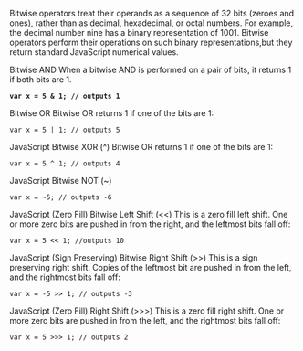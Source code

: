 
Bitwise operators treat their operands as a sequence of 32 bits (zeroes and ones), rather than as decimal, hexadecimal,
or octal numbers. For example, the decimal number nine has a binary representation of 1001.
Bitwise operators perform their operations on such binary representations,but they return standard JavaScript numerical values.

Bitwise AND
When a bitwise AND is performed on a pair of bits, it returns 1 if both bits are 1.

**`var x = 5 & 1; // outputs 1`**

Bitwise OR
Bitwise OR returns 1 if one of the bits are 1:

    var x = 5 | 1; // outputs 5

JavaScript Bitwise XOR (^)
Bitwise OR returns 1 if one of the bits are 1:

    var x = 5 ^ 1; // outputs 4

JavaScript Bitwise NOT (~)

    var x = ~5; // outputs -6

JavaScript (Zero Fill) Bitwise Left Shift (<<)
This is a zero fill left shift. One or more zero bits are pushed in from the right, and the leftmost bits fall off:

    var x = 5 << 1; //outputs 10

JavaScript (Sign Preserving) Bitwise Right Shift (>>)
This is a sign preserving right shift. Copies of the leftmost bit are pushed in from the left, and the rightmost bits fall off:

    var x = -5 >> 1; // outputs -3

JavaScript (Zero Fill) Right Shift (>>>)
This is a zero fill right shift. One or more zero bits are pushed in from the left, and the rightmost bits fall off:

    var x = 5 >>> 1; // outputs 2




